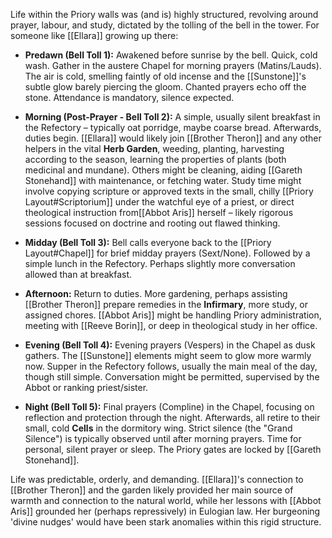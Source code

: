 Life within the Priory walls was (and is) highly structured, revolving around prayer, labour, and study, dictated by the tolling of the bell in the tower. For someone like [[Ellara]] growing up there:

- **Predawn (Bell Toll 1):** Awakened before sunrise by the bell. Quick, cold wash. Gather in the austere Chapel for morning prayers (Matins/Lauds). The air is cold, smelling faintly of old incense and the [[Sunstone]]'s subtle glow barely piercing the gloom. Chanted prayers echo off the stone. Attendance is mandatory, silence expected.

- **Morning (Post-Prayer - Bell Toll 2):** A simple, usually silent breakfast in the Refectory – typically oat porridge, maybe coarse bread. Afterwards, duties begin. [[Ellara]] would likely join [[Brother Theron]] and any other helpers in the vital **Herb Garden**, weeding, planting, harvesting according to the season, learning the properties of plants (both medicinal and mundane). Others might be cleaning, aiding [[Gareth Stonehand]] with maintenance, or fetching water. Study time might involve copying scripture or approved texts in the small, chilly [[Priory Layout#Scriptorium]] under the watchful eye of a priest, or direct theological instruction from[[Abbot Aris]] herself – likely rigorous sessions focused on doctrine and rooting out flawed thinking.

- **Midday (Bell Toll 3):** Bell calls everyone back to the [[Priory Layout#Chapel]] for brief midday prayers (Sext/None). Followed by a simple lunch in the Refectory. Perhaps slightly more conversation allowed than at breakfast.

- **Afternoon:** Return to duties. More gardening, perhaps assisting [[Brother Theron]] prepare remedies in the **Infirmary**, more study, or assigned chores. [[Abbot Aris]] might be handling Priory administration, meeting with [[Reeve Borin]], or deep in theological study in her office. 

- **Evening (Bell Toll 4):** Evening prayers (Vespers) in the Chapel as dusk gathers. The [[Sunstone]] elements might seem to glow more warmly now. Supper in the Refectory follows, usually the main meal of the day, though still simple. Conversation might be permitted, supervised by the Abbot or ranking priest/sister.

- **Night (Bell Toll 5):** Final prayers (Compline) in the Chapel, focusing on reflection and protection through the night. Afterwards, all retire to their small, cold **Cells** in the dormitory wing. Strict silence (the "Grand Silence") is typically observed until after morning prayers. Time for personal, silent prayer or sleep. The Priory gates are locked by [[Gareth Stonehand]].

Life was predictable, orderly, and demanding. [[Ellara]]'s connection to [[Brother Theron]] and the garden likely provided her main source of warmth and connection to the natural world, while her lessons with [[Abbot Aris]] grounded her (perhaps repressively) in Eulogian law. Her burgeoning 'divine nudges' would have been stark anomalies within this rigid structure.